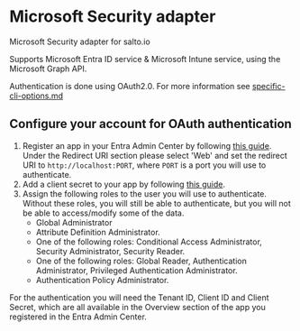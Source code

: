 # Microsoft Security adapter

Microsoft Security adapter for salto.io

Supports Microsoft Entra ID service & Microsoft Intune service, using the Microsoft Graph API.

Authentication is done using OAuth2.0. For more information see [specific-cli-options.md](specific-cli-options.md)

## Configure your account for OAuth authentication

1. Register an app in your Entra Admin Center by following [this guide](https://learn.microsoft.com/en-us/graph/auth-register-app-v2#register-an-application). Under the Redirect URI section please select 'Web' and set the redirect URI to `http://localhost:PORT`, where `PORT` is a port you will use to authenticate.
2. Add a client secret to your app by following [this guide](https://learn.microsoft.com/en-us/graph/auth-register-app-v2#option-2-add-a-client-secret).
3. Assign the following roles to the user you will use to authenticate. Without these roles, you will still be able to authenticate, but you will not be able to access/modify some of the data.
   - Global Administrator
   - Attribute Definition Administrator.
   - One of the following roles: Conditional Access Administrator, Security Administrator, Security Reader.
   - One of the following roles: Global Reader, Authentication Administrator, Privileged Authentication Administrator.
   - Authentication Policy Administrator.

For the authentication you will need the Tenant ID, Client ID and Client Secret, which are all available in the Overview section of the app you registered in the Entra Admin Center.
